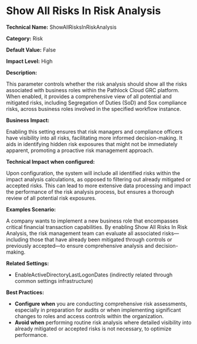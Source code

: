 # Show All Risks In Risk Analysis

**Technical Name:** ShowAllRisksInRiskAnalysis

**Category:** Risk

**Default Value:** False

**Impact Level:** High

**Description:**

This parameter controls whether the risk analysis should show all the risks associated with business roles within the Pathlock Cloud GRC platform. When enabled, it provides a comprehensive view of all potential and mitigated risks, including Segregation of Duties (SoD) and Sox compliance risks, across business roles involved in the specified workflow instance.

**Business Impact:**

Enabling this setting ensures that risk managers and compliance officers have visibility into all risks, facilitating more informed decision-making. It aids in identifying hidden risk exposures that might not be immediately apparent, promoting a proactive risk management approach.

**Technical Impact when configured:**

Upon configuration, the system will include all identified risks within the impact analysis calculations, as opposed to filtering out already mitigated or accepted risks. This can lead to more extensive data processing and impact the performance of the risk analysis process, but ensures a thorough review of all potential risk exposures.

**Examples Scenario:**

A company wants to implement a new business role that encompasses critical financial transaction capabilities. By enabling Show All Risks In Risk Analysis, the risk management team can evaluate all associated risks—including those that have already been mitigated through controls or previously accepted—to ensure comprehensive analysis and decision-making.

**Related Settings:**

- EnableActiveDirectoryLastLogonDates (indirectly related through common settings infrastructure)

**Best Practices:** 

- **Configure when** you are conducting comprehensive risk assessments, especially in preparation for audits or when implementing significant changes to roles and access controls within the organization.
- **Avoid when** performing routine risk analysis where detailed visibility into already mitigated or accepted risks is not necessary, to optimize performance.